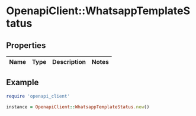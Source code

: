 # OpenapiClient::WhatsappTemplateStatus

## Properties

| Name | Type | Description | Notes |
| ---- | ---- | ----------- | ----- |

## Example

```ruby
require 'openapi_client'

instance = OpenapiClient::WhatsappTemplateStatus.new()
```

